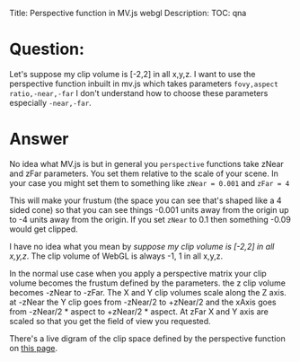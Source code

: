 Title: Perspective function in MV.js webgl
Description:
TOC: qna

# Question:

Let's suppose my clip volume is [-2,2] in all x,y,z. I want to use the perspective function inbuilt in mv.js which takes parameters `fovy,aspect ratio,-near,-far` I don't understand how to choose these parameters especially `-near,-far`.


# Answer

No idea what MV.js is but in general you `perspective` functions take zNear and zFar parameters. You set them relative to the scale of your scene. In your case you might set them to something like `zNear = 0.001` and `zFar = 4`

This will make your frustum (the space you can see that's shaped like a 4 sided cone) so that you can see things -0.001 units away from the origin up to -4 units away from the origin. If you set `zNear` to 0.1 then something -0.09 would get clipped.

I have no idea what you mean by *suppose my clip volume is [-2,2] in all x,y,z*. The clip volume of WebGL is always -1, 1 in all x,y,z.

In the normal use case when you apply a perspective matrix your clip volume becomes the frustum defined by the parameters. the z clip volume becomes -zNear to -zFar. The X and Y clip volumes scale along the Z axis. at -zNear the Y clip goes from -zNear/2 to +zNear/2 and the xAxis goes from -zNear/2 * aspect to +zNear/2 * aspect. At zFar X and Y axis are scaled so that you get the field of view you requested.

There's a live digram of the clip space defined by the perspective function on [this page](https://webglfundamentals.org/webgl/lessons/webgl-3d-perspective.html).

